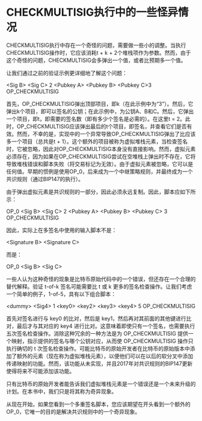 # CHECKMULTISIG执行中的一些怪异情况

 CHECKMULTISIG执行中存在一个奇怪的问题，需要做一些小的调整。当执行CHECKMULTISIG操作时，它应该消耗t + k + 2个堆栈项作为参数。然而，由于这个奇怪的问题，CHECKMULTISIG会多弹出一个值，或者比预期多一个值。

让我们通过之前的验证示例更详细地了解这个问题：

\<Sig B> \<Sig C> 2 \<Pubkey A> \<Pubkey B> \<Pubkey C>3 OP\_CHECKMULTISIG

首先，OP\_CHECKMULTISIG弹出顶部项目，即k（在此示例中为“3”）。然后，它弹出k个项目，即可以签名的公钥；在此示例中，为公钥A、B和C。然后，它弹出一个项目，即t，即需要的签名数（即有多少个签名是必需的）。在这里t = 2。此时，OP\_CHECKMULTISIG应该弹出最后的t个项目，即签名，并查看它们是否有效。然而，不幸的是，实现中的一个异常导致OP\_CHECKMULTISIG弹出了比应该多一个项目（总共是t + 1）。这个额外的项目被称为虚拟堆栈元素，当检查签名时，它被忽略，因此对OP\_CHECKMULTISIG本身没有直接影响。然而，虚拟元素必须存在，因为如果在OP\_CHECKMULTISIG尝试在空堆栈上弹出时不存在，它将导致堆栈错误和脚本失败（将交易标记为无效）。由于虚拟元素被忽略，它可以是任何值。早期的惯例是使用OP\_0，后来成为一个中继策略规则，并最终成为一个共识规则（通过BIP147的执行）。&#x20;

由于弹出虚拟元素是共识规则的一部分，因此必须永远复制。因此，脚本应如下所示：

OP\_0 \<Sig B> \<Sig C> 2  \<Pubkey A> \<Pubkey B> \<Pubkey C> 3 OP\_CHECKMULTISIG

因此，实际上在多签名中使用的输入脚本不是：

\<Signature B> \<Signature C>

而是：&#x20;

OP\_0 \<Sig B> \<Sig C>

 一些人认为这种奇怪的现象是比特币原始代码中的一个错误，但还存在一个合理的替代解释。验证 t-of-k 签名可能需要比 t 或 k 更多的签名检查操作。让我们考虑一个简单的例子，1-of-5，具有以下组合脚本：

\<dummy> \<Sig4> 1 \<key0> \<key2> \<key3> \<key4>  5  OP\_CHECKMULTISIG

首先对签名进行与 key0 的比对，然后是 key1，然后再对其前面的其他键进行比对，最后才与其对应的 key4 进行比对。这意味着即使只有一个签名，也需要执行五次签名检查操作。消除这种冗余的一种方法是为 OP\_CHECKMULTISIG 提供一个映射，指示提供的签名与哪个公钥对应，从而使 OP\_CHECKMULTISIG 操作只执行确切的 t 次签名检查操作。可能比特币的原始开发者在比特币的原始版本中添加了额外的元素（现在称为虚拟堆栈元素），以便他们可以在以后的软分叉中添加传递映射的功能。然而，该功能从未实现，并且2017年对共识规则的BIP147更新使得将来不可能添加该功能。

只有比特币的原始开发者能告诉我们虚拟堆栈元素是一个错误还是一个未来升级的计划。在本书中，我们只是将其称为奇异现象。

从现在开始，如果您看到一个多重签名脚本，您应该期望在开头看到一个额外的 OP\_0，它唯一的目的是解决共识规则中的一个奇异现象。

 